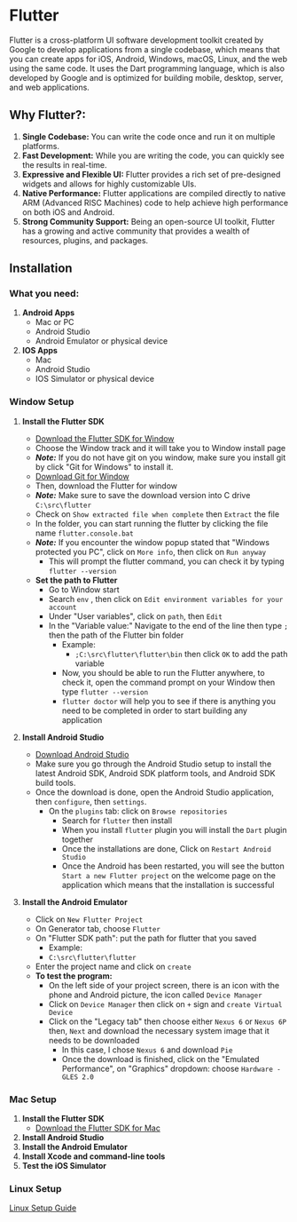 # Flutter

Flutter is a cross-platform UI software development toolkit created by Google to develop applications from a single codebase, which means that you can create apps for iOS, Android, Windows, macOS, Linux, and the web using the same code. It uses the Dart programming language, which is also developed by Google and is optimized for building mobile, desktop, server, and web applications.

## Why Flutter?:

1. **Single Codebase:** You can write the code once and run it on multiple platforms.
2. **Fast Development:** While you are writing the code, you can quickly see the results in real-time.
3. **Expressive and Flexible UI:** Flutter provides a rich set of pre-designed widgets and allows for highly customizable UIs.
4. **Native Performance:** Flutter applications are compiled directly to native ARM (Advanced RISC Machines) code to help achieve high performance on both iOS and Android.
5. **Strong Community Support:** Being an open-source UI toolkit, Flutter has a growing and active community that provides a wealth of resources, plugins, and packages.

## Installation

### What you need:
1. **Android Apps**
   - Mac or PC
   - Android Studio
   - Android Emulator or physical device
2. **IOS Apps**
   - Mac
   - Android Studio
   - IOS Simulator or physical device

### Window Setup
1. **Install the Flutter SDK**
   - [Download the Flutter SDK for Window](https://docs.flutter.dev/get-started/install/windows)
   - Choose the Window track and it will take you to Window install page
   - ***Note:*** If you do not have git on you window, make sure you install git by click "Git for Windows" to install it.
   - [Download Git for Window](https://gitforwindows.org/)
   - Then, download the Flutter for window
   - ***Note:*** Make sure to save the download version into C drive `C:\src\flutter`
   - Check on `Show extracted file when complete` then `Extract` the file
   - In the folder, you can start running the flutter by clicking the file name `flutter.console.bat`
   - ***Note:*** If you encounter the window popup stated that "Windows protected you PC", click on `More info`, then click on `Run anyway`
     - This will prompt the flutter command, you can check it by typing `flutter --version`
   - **Set the path to Flutter**
     - Go to Window start
     - Search `env` , then click on `Edit environment variables for your account`
     - Under "User variables", click on `path`, then `Edit`
     - In the "Variable value:" Navigate to the end of the line then type `;` then the path of the Flutter bin folder
       - Example:
         - `;C:\src\flutter\flutter\bin` then click `OK` to add the path variable
       - Now, you should be able to run the Flutter anywhere, to check it, open the command prompt on your Window then type `flutter --version`
       - `flutter doctor` will help you to see if there is anything you need to be completed in order to start building any application
       
2. **Install Android Studio**
   - [Download Android Studio](https://developer.android.com/studio/install#windows)
   - Make sure you go through the Android Studio setup to install the latest Android SDK, Android SDK platform tools, and Android SDK build tools.
   - Once the download is done, open the Android Studio application, then `configure`, then `settings`.
     - On the `plugins` tab: click on `Browse repositories`
       - Search for `flutter` then install
       - When you install `flutter` plugin you will install the `Dart` plugin together
       - Once the installations are done, Click on `Restart Android Studio`
       - Once the Android has been restarted, you will see the button `Start a new Flutter project` on the welcome page on the application which means that the installation is successful

3. **Install the Android Emulator**
   - Click on `New Flutter Project`
   - On Generator tab, choose `Flutter`
   - On "Flutter SDK path": put the path for flutter that you saved
     - Example:
     - `C:\src\flutter\flutter`
   - Enter the project name and click on `create`
   - **To test the program:**
     - On the left side of your project screen, there is an icon with the phone and Android picture, the icon called `Device Manager`
     - Click on `Device Manager` then click on `+` sign and `create Virtual Device`
     - Click on the "Legacy tab" then choose either `Nexus 6` or `Nexus 6P` then, `Next` and download the necessary system image that it needs to be downloaded
       - In this case, I chose `Nexus 6` and download `Pie`
       - Once the download is finished, click on the "Emulated Performance", on "Graphics" dropdown: choose `Hardware - GLES 2.0`



### Mac Setup
1. **Install the Flutter SDK**
   - [Download the Flutter SDK for Mac](https://docs.flutter.dev/get-started/install/macos)
2. **Install Android Studio**
3. **Install the Android Emulator**
4. **Install Xcode and command-line tools**
5. **Test the iOS Simulator**

### Linux Setup
[Linux Setup Guide](Linux_Setup.md)